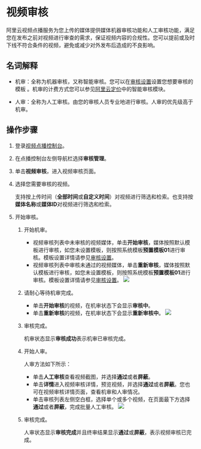 # 视频审核

阿里云视频点播服务为您上传的媒体提供媒体机器审核功能和人工审核功能，满足您在发布之前对视频进行审查的需求，保证视频内容的合规性。您可以提前或及时下线不符合条件的视频，避免或减少对外发布后造成的不良影响。

## 名词解释

-   机审：全称为机器审核，又称智能审核。您可以在[审核设置](/cn.zh-CN/控制台指南/审核管理/审核设置.md)设置您想要审核的模板 。机审的计费方式您可以参见[阿里云定价](https://www.aliyun.com/price/product?#/vod/detail)中的智能审核模块。

-   人审：全称为人工审核。由您的审核人员专业地进行审核。人审的优先级高于机审。

## 操作步骤

1.  登录[视频点播控制台](https://vod.console.aliyun.com/)。

2.  在点播控制台左侧导航栏选择**审核管理**。

3.  单击**视频审核**，进入视频审核页面。

4.  选择您需要审核的视频。

    支持按上传时间（**全部时间**或**自定义时间**）对视频进行筛选和检索。也支持按**媒体名称**或**媒体ID**对视频进行筛选和检索。

5.  开始审核。

    1.  开始机审。

        -   视频审核列表中未审核的视频媒体，单击**开始审核**，媒体按照默认模板进行审核，如您未设置模板，则按照系统模板**预置模板01**进行审核。模板设置详情请参见[审核设置](/cn.zh-CN/控制台指南/审核管理/审核设置.md)。
        -   视频审核列表中审核未通过的视频媒体，单击**重新审核**，媒体按照默认模板进行审核，如您未设置模板，则按照系统模板**预置模板01**进行审核。模板设置详情请参见[审核设置](/cn.zh-CN/控制台指南/审核管理/审核设置.md)。
        ![](https://static-aliyun-doc.oss-accelerate.aliyuncs.com/assets/img/zh-CN/3480662061/p172468.png)

    2.  请耐心等待机审完成。

        -   单击**开始审核**的视频，在机审状态下会显示**审核中**。
        -   单击**重新审核**的视频，在机审状态下会显示**重新审核中**。
        ![](https://static-aliyun-doc.oss-accelerate.aliyuncs.com/assets/img/zh-CN/4480662061/p172471.png)

    3.  审核完成。

        机审状态显示**审核成功**表示机审已审核完成。

    1.  开始人审。

        人审方法如下所示：

        -   单击**人工审核**查看视频截图，并选择**通过**或者**屏蔽**。
        -   单击**详情**进入视频审核详情，预览视频，并选择**通过**或者**屏蔽**。您也可在视频审核详情页面，查看机审和人审情况。
        -   单击审核列表左侧空白框，选择单个或多个视频，在页面最下方选择**通过**或者**屏蔽**，完成批量人工审核。
        ![](https://static-aliyun-doc.oss-accelerate.aliyuncs.com/assets/img/zh-CN/4480662061/p172473.png)

    2.  审核完成。

        人审状态显示**审核完成**并且终审结果显示**通过**或**屏蔽**，表示视频审核已完成。


